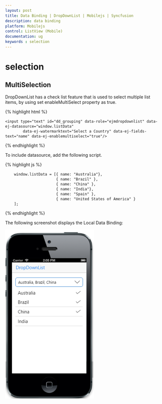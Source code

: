 ```yaml
---
layout: post
title: Data Binding | DropDownList | Mobilejs | Syncfusion
description: data binding
platform: Mobilejs
control: ListView (Mobile)
documentation: ug
keywords : selection 
---
```


# selection

## MultiSelection

DropDownList has a check list feature that is used to select multiple list items, by using set enableMultiSelect property as true.

{% highlight html %}

    <input type="text" id="dd_grouping" data-role="ejmdropdownlist" data-ej-datasource="window.listData"
            data-ej-watermarktext="Select a Country" data-ej-fields-text="name" data-ej-enablemultiselect="true"/>

{% endhighlight %}

To include datasource, add the following script.

{% highlight js %}

        window.listData = [{ name: "Australia"},
                           { name: "Brazil" },
                           { name: "China" },
                           { name: "India"},
                           { name: "Spain" },
                           { name: "United States of America" }
        ];

{% endhighlight %}

The following screenshot displays the Local Data Binding:

![](Selection-images/Selection-img1.png)

